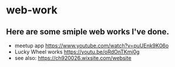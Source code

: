 # web-work

## Here are some smiple web works I've done.
- meetup app
https://www.youtube.com/watch?v=puUEnk9K06o
- Lucky Wheel works
https://youtu.be/oRdOnTKmj0g
- see also: 
https://ch920026.wixsite.com/website

